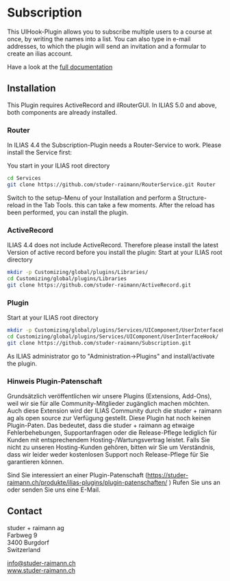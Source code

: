 Subscription
============
This UIHook-Plugin allows you to subscribe multiple users to a course at once, by writing the names into a list. You can also type in e-mail addresses, to which the plugin will send an invitation and a formular to create an ilias account. 

Have a look at the [full documentation](/doc/Documentation.pdf?raw=true)

## Installation
This Plugin requires ActiveRecord and ilRouterGUI. In ILIAS 5.0 and above, both components are already installed. 
### Router
In ILIAS 4.4 the Subscription-Plugin needs a Router-Service to work. Please install the Service first:
 
You start in your ILIAS root directory

```bash
cd Services  
git clone https://github.com/studer-raimann/RouterService.git Router  
```
Switch to the setup-Menu of your Installation and perform a Structure-reload in the Tab Tools. this can take a few moments. After the reload has been performed, you can install the plugin.
### ActiveRecord
ILIAS 4.4 does not include ActiveRecord. Therefore please install the latest Version of active record before you install the plugin:
Start at your ILIAS root directory
```bash
mkdir -p Customizing/global/plugins/Libraries/  
cd Customizing/global/plugins/Libraries  
git clone https://github.com/studer-raimann/ActiveRecord.git  
```
### Plugin
Start at your ILIAS root directory
```bash
mkdir -p Customizing/global/plugins/Services/UIComponent/UserInterfaceHook/  
cd Customizing/global/plugins/Services/UIComponent/UserInterfaceHook/  
git clone https://github.com/studer-raimann/Subscription.git  
```
As ILIAS administrator go to "Administration->Plugins" and install/activate the plugin.

### Hinweis Plugin-Patenschaft
Grundsätzlich veröffentlichen wir unsere Plugins (Extensions, Add-Ons), weil wir sie für alle Community-Mitglieder zugänglich machen möchten. Auch diese Extension wird der ILIAS Community durch die studer + raimann ag als open source zur Verfügung gestellt. Diese Plugin hat noch keinen Plugin-Paten. Das bedeutet, dass die studer + raimann ag etwaige Fehlerbehebungen, Supportanfragen oder die Release-Pflege lediglich für Kunden mit entsprechendem Hosting-/Wartungsvertrag leistet. Falls Sie nicht zu unseren Hosting-Kunden gehören, bitten wir Sie um Verständnis, dass wir leider weder kostenlosen Support noch Release-Pflege für Sie garantieren können.

Sind Sie interessiert an einer Plugin-Patenschaft (https://studer-raimann.ch/produkte/ilias-plugins/plugin-patenschaften/ ) Rufen Sie uns an oder senden Sie uns eine E-Mail.

## Contact
studer + raimann ag  
Farbweg 9  
3400 Burgdorf    
Switzerland

info@studer-raimann.ch  
www.studer-raimann.ch  
